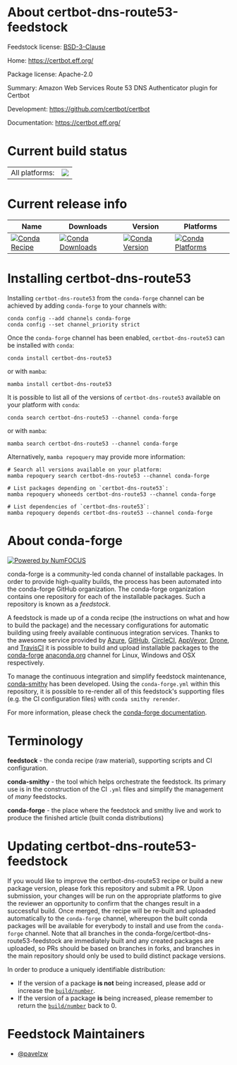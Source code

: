 About certbot-dns-route53-feedstock
===================================

Feedstock license: [BSD-3-Clause](https://github.com/conda-forge/certbot-dns-route53-feedstock/blob/main/LICENSE.txt)

Home: https://certbot.eff.org/

Package license: Apache-2.0

Summary: Amazon Web Services Route 53 DNS Authenticator plugin for Certbot

Development: https://github.com/certbot/certbot

Documentation: https://certbot.eff.org/

Current build status
====================


<table><tr><td>All platforms:</td>
    <td>
      <a href="https://dev.azure.com/conda-forge/feedstock-builds/_build/latest?definitionId=26583&branchName=main">
        <img src="https://dev.azure.com/conda-forge/feedstock-builds/_apis/build/status/certbot-dns-route53-feedstock?branchName=main">
      </a>
    </td>
  </tr>
</table>

Current release info
====================

| Name | Downloads | Version | Platforms |
| --- | --- | --- | --- |
| [![Conda Recipe](https://img.shields.io/badge/recipe-certbot--dns--route53-green.svg)](https://anaconda.org/conda-forge/certbot-dns-route53) | [![Conda Downloads](https://img.shields.io/conda/dn/conda-forge/certbot-dns-route53.svg)](https://anaconda.org/conda-forge/certbot-dns-route53) | [![Conda Version](https://img.shields.io/conda/vn/conda-forge/certbot-dns-route53.svg)](https://anaconda.org/conda-forge/certbot-dns-route53) | [![Conda Platforms](https://img.shields.io/conda/pn/conda-forge/certbot-dns-route53.svg)](https://anaconda.org/conda-forge/certbot-dns-route53) |

Installing certbot-dns-route53
==============================

Installing `certbot-dns-route53` from the `conda-forge` channel can be achieved by adding `conda-forge` to your channels with:

```
conda config --add channels conda-forge
conda config --set channel_priority strict
```

Once the `conda-forge` channel has been enabled, `certbot-dns-route53` can be installed with `conda`:

```
conda install certbot-dns-route53
```

or with `mamba`:

```
mamba install certbot-dns-route53
```

It is possible to list all of the versions of `certbot-dns-route53` available on your platform with `conda`:

```
conda search certbot-dns-route53 --channel conda-forge
```

or with `mamba`:

```
mamba search certbot-dns-route53 --channel conda-forge
```

Alternatively, `mamba repoquery` may provide more information:

```
# Search all versions available on your platform:
mamba repoquery search certbot-dns-route53 --channel conda-forge

# List packages depending on `certbot-dns-route53`:
mamba repoquery whoneeds certbot-dns-route53 --channel conda-forge

# List dependencies of `certbot-dns-route53`:
mamba repoquery depends certbot-dns-route53 --channel conda-forge
```


About conda-forge
=================

[![Powered by
NumFOCUS](https://img.shields.io/badge/powered%20by-NumFOCUS-orange.svg?style=flat&colorA=E1523D&colorB=007D8A)](https://numfocus.org)

conda-forge is a community-led conda channel of installable packages.
In order to provide high-quality builds, the process has been automated into the
conda-forge GitHub organization. The conda-forge organization contains one repository
for each of the installable packages. Such a repository is known as a *feedstock*.

A feedstock is made up of a conda recipe (the instructions on what and how to build
the package) and the necessary configurations for automatic building using freely
available continuous integration services. Thanks to the awesome service provided by
[Azure](https://azure.microsoft.com/en-us/services/devops/), [GitHub](https://github.com/),
[CircleCI](https://circleci.com/), [AppVeyor](https://www.appveyor.com/),
[Drone](https://cloud.drone.io/welcome), and [TravisCI](https://travis-ci.com/)
it is possible to build and upload installable packages to the
[conda-forge](https://anaconda.org/conda-forge) [anaconda.org](https://anaconda.org/)
channel for Linux, Windows and OSX respectively.

To manage the continuous integration and simplify feedstock maintenance,
[conda-smithy](https://github.com/conda-forge/conda-smithy) has been developed.
Using the ``conda-forge.yml`` within this repository, it is possible to re-render all of
this feedstock's supporting files (e.g. the CI configuration files) with ``conda smithy rerender``.

For more information, please check the [conda-forge documentation](https://conda-forge.org/docs/).

Terminology
===========

**feedstock** - the conda recipe (raw material), supporting scripts and CI configuration.

**conda-smithy** - the tool which helps orchestrate the feedstock.
                   Its primary use is in the construction of the CI ``.yml`` files
                   and simplify the management of *many* feedstocks.

**conda-forge** - the place where the feedstock and smithy live and work to
                  produce the finished article (built conda distributions)


Updating certbot-dns-route53-feedstock
======================================

If you would like to improve the certbot-dns-route53 recipe or build a new
package version, please fork this repository and submit a PR. Upon submission,
your changes will be run on the appropriate platforms to give the reviewer an
opportunity to confirm that the changes result in a successful build. Once
merged, the recipe will be re-built and uploaded automatically to the
`conda-forge` channel, whereupon the built conda packages will be available for
everybody to install and use from the `conda-forge` channel.
Note that all branches in the conda-forge/certbot-dns-route53-feedstock are
immediately built and any created packages are uploaded, so PRs should be based
on branches in forks, and branches in the main repository should only be used to
build distinct package versions.

In order to produce a uniquely identifiable distribution:
 * If the version of a package **is not** being increased, please add or increase
   the [``build/number``](https://docs.conda.io/projects/conda-build/en/latest/resources/define-metadata.html#build-number-and-string).
 * If the version of a package **is** being increased, please remember to return
   the [``build/number``](https://docs.conda.io/projects/conda-build/en/latest/resources/define-metadata.html#build-number-and-string)
   back to 0.

Feedstock Maintainers
=====================

* [@pavelzw](https://github.com/pavelzw/)

